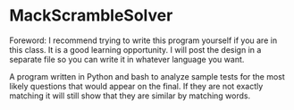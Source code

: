 # MackScrambleSolver
Foreword:
I recommend trying to write this program yourself if you are in this
class. It is a good learning opportunity.  I will post the design in a
separate file so you can write it in whatever language you want.  

A program written in Python and bash to analyze sample tests for the
most likely questions that would appear on the final.  If they are not
exactly matching it will still show that they are similar by matching
words.  